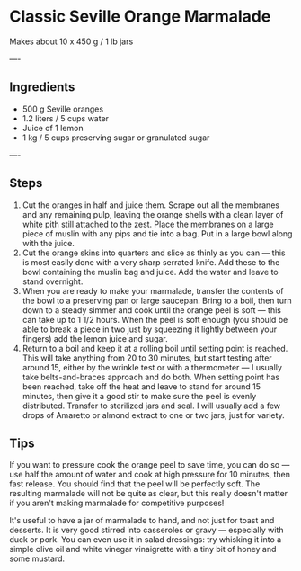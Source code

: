 # Classic Seville Orange Marmalade

Makes about 10 x 450 g / 1 lb jars

—-

## Ingredients

* 500 g Seville oranges
* 1.2 liters / 5 cups water
* Juice of 1 lemon
* 1 kg / 5 cups preserving sugar or granulated sugar

—-

## Steps

1.  Cut the oranges in half and juice them. Scrape out all the membranes and any remaining pulp, leaving the orange shells with a clean layer of white pith still attached to the zest. Place the membranes on a large piece of muslin with any pips and tie into a bag. Put in a large bowl along with the juice.
2.  Cut the orange skins into quarters and slice as thinly as you can — this is most easily done with a very sharp serrated knife. Add these to the bowl containing the muslin bag and juice. Add the water and leave to stand overnight.
3.  When you are ready to make your marmalade, transfer the contents of the bowl to a preserving pan or large saucepan. Bring to a boil, then turn down to a steady simmer and cook until the orange peel is soft — this can take up to 1 1/2 hours. When the peel is soft enough (you should be able to break a piece in two just by squeezing it lightly between your fingers) add the lemon juice and sugar.
4.  Return to a boil and keep it at a rolling boil until setting point is reached. This will take anything from 20 to 30 minutes, but start testing after around 15, either by the wrinkle test or with a thermometer — I usually take belts-and-braces approach and do both. When setting point has been reached, take off the heat and leave to stand for around 15 minutes, then give it a good stir to make sure the peel is evenly distributed. Transfer to sterilized jars and seal. I will usually add a few drops of Amaretto or almond extract to one or two jars, just for variety.

## Tips

If you want to pressure cook the orange peel to save time, you can do so — use half the amount of water and cook at high pressure for 10 minutes, then fast release. You should find that the peel will be perfectly soft. The resulting marmalade will not be quite as clear, but this really doesn't matter if you aren't making marmalade for competitive purposes!

It's useful to have a jar of marmalade to hand, and not just for toast and desserts. It is very good stirred into casseroles or gravy — especially with duck or pork. You can even use it in salad dressings: try whisking it into a simple olive oil and white vinegar vinaigrette with a tiny bit of honey and some mustard.